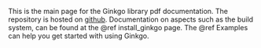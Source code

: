 This is the main page for the Ginkgo library pdf documentation. The repository is hosted on [github](https://github.com/ginkgo-project/ginkgo). Documentation on aspects such as the build system, can be found at the @ref install_ginkgo page. The @ref Examples can help you get started with using Ginkgo. 
